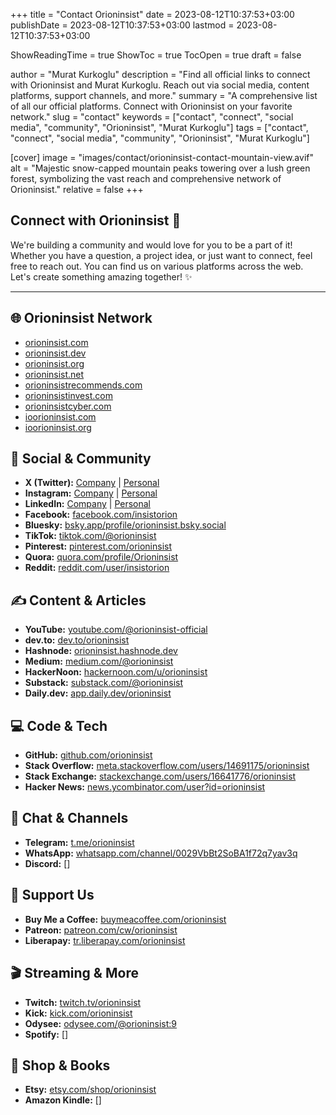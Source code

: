 +++
title = "Contact Orioninsist"
date = 2023-08-12T10:37:53+03:00
publishDate = 2023-08-12T10:37:53+03:00
lastmod = 2023-08-12T10:37:53+03:00

ShowReadingTime = true
ShowToc = true
TocOpen = true
draft = false

author = "Murat Kurkoglu"
description = "Find all official links to connect with Orioninsist and Murat Kurkoglu. Reach out via social media, content platforms, support channels, and more."
summary = "A comprehensive list of all our official platforms. Connect with Orioninsist on your favorite network."
slug = "contact"
keywords = ["contact", "connect", "social media", "community", "Orioninsist", "Murat Kurkoglu"]
tags = ["contact", "connect", "social media", "community", "Orioninsist", "Murat Kurkoglu"]

[cover]
image = "images/contact/orioninsist-contact-mountain-view.avif"
alt = "Majestic snow-capped mountain peaks towering over a lush green forest, symbolizing the vast reach and comprehensive network of Orioninsist."
relative = false
+++



## Connect with Orioninsist 🚀

We're building a community and would love for you to be a part of it! Whether you have a question, a project idea, or just want to connect, feel free to reach out. You can find us on various platforms across the web. Let's create something amazing together! ✨

---

## 🌐 Orioninsist Network

* [orioninsist.com](https://orioninsist.com/)
* [orioninsist.dev](https://orioninsist.dev/)
* [orioninsist.org](https://orioninsist.org/)
* [orioninsist.net](https://orioninsist.net/)
* [orioninsistrecommends.com](https://orioninsistrecommends.com/)
* [orioninsistinvest.com](https://orioninsistinvest.com/)
* [orioninsistcyber.com](https://orioninsistcyber.com/)
* [ioorioninsist.com](https://ioorioninsist.com/)
* [ioorioninsist.org](https://ioorioninsist.org/)


## 🤝 Social & Community

* **X (Twitter):** [Company](https://x.com/InsistOrion) | [Personal](https://x.com/orioninsist)
* **Instagram:** [Company](https://www.instagram.com/insistorion/) | [Personal](https://www.instagram.com/muratkurkoglu/)
* **LinkedIn:** [Company](https://www.linkedin.com/company/orioninsist/) | [Personal](https://www.linkedin.com/in/murat-kurkoglu/)
* **Facebook:** [facebook.com/insistorion](https://www.facebook.com/insistorion/)
* **Bluesky:** [bsky.app/profile/orioninsist.bsky.social](https://bsky.app/profile/orioninsist.bsky.social)
* **TikTok:** [tiktok.com/@orioninsist](https://www.tiktok.com/@orioninsist)
* **Pinterest:** [pinterest.com/orioninsist](https://www.pinterest.com/orioninsist/)
* **Quora:** [quora.com/profile/Orioninsist](https://www.quora.com/profile/Orioninsist)
* **Reddit:** [reddit.com/user/insistorion](https://www.reddit.com/user/insistorion/)


## ✍️ Content & Articles

* **YouTube:** [youtube.com/@orioninsist-official](https://www.youtube.com/@orioninsist-official)
* **dev.to:** [dev.to/orioninsist](https://dev.to/orioninsist)
* **Hashnode:** [orioninsist.hashnode.dev](https://orioninsist.hashnode.dev/)
* **Medium:** [medium.com/@orioninsist](https://medium.com/@orioninsist)
* **HackerNoon:** [hackernoon.com/u/orioninsist](https://hackernoon.com/u/orioninsist)
* **Substack:** [substack.com/@orioninsist](https://substack.com/@orioninsist)
* **Daily.dev:** [app.daily.dev/orioninsist](https://app.daily.dev/orioninsist)


## 💻 Code & Tech

* **GitHub:** [github.com/orioninsist](https://github.com/orioninsist)
* **Stack Overflow:** [meta.stackoverflow.com/users/14691175/orioninsist](https://meta.stackoverflow.com/users/14691175/orioninsist)
* **Stack Exchange:** [stackexchange.com/users/16641776/orioninsist](https://stackexchange.com/users/16641776/orioninsist)
* **Hacker News:** [news.ycombinator.com/user?id=orioninsist](https://news.ycombinator.com/user?id=orioninsist)


## 💬 Chat & Channels

* **Telegram:** [t.me/orioninsist](https://t.me/orioninsist)
* **WhatsApp:** [whatsapp.com/channel/0029VbBt2SoBA1f72q7yav3q](https://whatsapp.com/channel/0029VbBt2SoBA1f72q7yav3q)
* **Discord:** []
 

## 💖 Support Us

* **Buy Me a Coffee:** [buymeacoffee.com/orioninsist](https://buymeacoffee.com/orioninsist)
* **Patreon:** [patreon.com/cw/orioninsist](https://www.patreon.com/cw/orioninsist)
* **Liberapay:** [tr.liberapay.com/orioninsist](https://tr.liberapay.com/orioninsist/)


## 🎬 Streaming & More

* **Twitch:** [twitch.tv/orioninsist](https://www.twitch.tv/orioninsist)
* **Kick:** [kick.com/orioninsist](https://kick.com/orioninsist)
* **Odysee:** [odysee.com/@orioninsist:9](https://odysee.com/@orioninsist:9)
* **Spotify:** []
 

## 🛒 Shop & Books

* **Etsy:** [etsy.com/shop/orioninsist](https://www.etsy.com/shop/orioninsist)
* **Amazon Kindle:** []
 